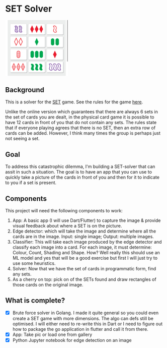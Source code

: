 # SET Solver

<img src="static/IMG_8925.jpg" width="200">

## Background

This is a solver for the [SET](https://www.setgame.com/set/puzzle) game. See 
the rules for the game [here](https://www.setgame.com/sites/default/files/instructions/SET%20INSTRUCTIONS%20-%20ENGLISH.pdf).

Unlike the online version which guarantees that there are always 6 sets in the 
set of cards you are dealt, in the physical card game it is possible to have 12
cards in front of you that do not contain any sets. The rules state that if 
everyone playing agrees that there is no SET, then an extra row of cards can be
added. However, I think many times the group is perhaps just not seeing a set. 

## Goal

To address this catastrophic dilemma, I'm building a SET-solver that can assit 
in such a situation. The goal is to have an app that you can use to quickly take 
a picture of the cards in front of you and then for it to indicate to you if 
a set is present. 

## Components

This project will need the following components to work:

1) App: A basic app (I will use Dart/Flutter) to capture the image & provide 
  visual feedback about where a SET is on the picture. 
2) Edge detector: which will take the image and determine where all the cards are
  in the image. Input: single image; Output: multiple images.
3) Classifier: This will take each image produced by the edge detector and 
   classify each image into a card. For each image, it must determine: Colour, 
   Count, Shading and Shape. How? Well really this should use an ML model and yes
   that will be a good exercise but first I will just try to use some heuristics. 
4) Solver: Now that we have the set of cards in programmatic form, find any sets. 
5) As a cherry on top: pick on of the SETs found and draw rectangles of those 
   cards on the original image.


## What is complete?
 - [x] Brute force solver in Golang. I made it quite general so you could even 
   create a SET game with more dimensions. The algo can defs still be optimised. 
   I will either need to re-write this in Dart or I need to figure out how to 
   package the go application in flutter and call it from there.
 - [x] App: Take pic or load one from gallery
 - [x] Python Jupyter notebook for edge detection on an image
